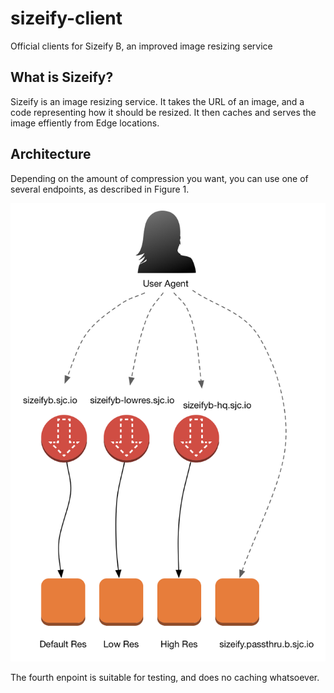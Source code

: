 # sizeify-client

Official clients for Sizeify B, an improved image resizing service

## What is Sizeify?

Sizeify is an image resizing service. It takes the URL of an image, and a code representing how it should be resized. It then caches and serves the image effiently from Edge locations.

## Architecture

Depending on the amount of compression you want, you can use one of several endpoints, as described in Figure 1.

<img src="sizeify.architecture.png" alt="sizeify architecture" />

The fourth enpoint is suitable for testing, and does no caching whatsoever.


